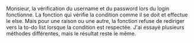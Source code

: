 Monsieur, la vérification du username et du password lors du login fonctionne. 
La fonction qui vérifie la condition comme il se doit et effectue le else.
Mais pour une raison ou une autre, la fonction refuse de rediriger vers la to-do list lorsque la condition est respectée.
J'ai essayé plusieurs méthodes différentes, mais le résultat reste le même.
